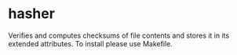 # hasher
Verifies and computes checksums of file contents and stores it in its extended attributes. To install please use Makefile.
